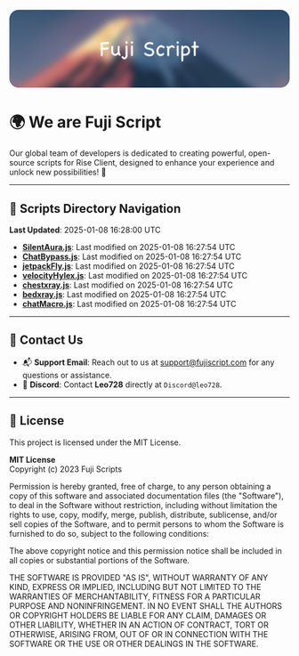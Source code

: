 ![Banner](.github/b.webp)

# 🌍 **We are Fuji Script**

Our global team of developers is dedicated to creating powerful, open-source scripts for Rise Client, designed to enhance your experience and unlock new possibilities! 🌟

---
<!-- SCRIPTS_NAVIGATION_START -->
## 📂 **Scripts Directory Navigation**

**Last Updated**: 2025-01-08 16:28:00 UTC

- **[SilentAura.js](scripts/SilentAura.js)**: Last modified on 2025-01-08 16:27:54 UTC
- **[ChatBypass.js](scripts/ChatBypass.js)**: Last modified on 2025-01-08 16:27:54 UTC
- **[jetpackFly.js](scripts/jetpackFly.js)**: Last modified on 2025-01-08 16:27:54 UTC
- **[velocityHylex.js](scripts/velocityHylex.js)**: Last modified on 2025-01-08 16:27:54 UTC
- **[chestxray.js](scripts/chestxray.js)**: Last modified on 2025-01-08 16:27:54 UTC
- **[bedxray.js](scripts/bedxray.js)**: Last modified on 2025-01-08 16:27:54 UTC
- **[chatMacro.js](scripts/chatMacro.js)**: Last modified on 2025-01-08 16:27:54 UTC

<!-- SCRIPTS_NAVIGATION_END -->

---

## 💬 **Contact Us**  
- 📬 **Support Email**: Reach out to us at [support@fujiscript.com](mailto:support@fujiscript.com) for any questions or assistance.  
- 💬 **Discord**: Contact **Leo728** directly at `Discord@leo728`.

---

## 📜 **License**

This project is licensed under the MIT License.  

**MIT License**  
Copyright (c) 2023 Fuji Scripts  

Permission is hereby granted, free of charge, to any person obtaining a copy of this software and associated documentation files (the "Software"), to deal in the Software without restriction, including without limitation the rights to use, copy, modify, merge, publish, distribute, sublicense, and/or sell copies of the Software, and to permit persons to whom the Software is furnished to do so, subject to the following conditions:  

The above copyright notice and this permission notice shall be included in all copies or substantial portions of the Software.  

THE SOFTWARE IS PROVIDED "AS IS", WITHOUT WARRANTY OF ANY KIND, EXPRESS OR IMPLIED, INCLUDING BUT NOT LIMITED TO THE WARRANTIES OF MERCHANTABILITY, FITNESS FOR A PARTICULAR PURPOSE AND NONINFRINGEMENT. IN NO EVENT SHALL THE AUTHORS OR COPYRIGHT HOLDERS BE LIABLE FOR ANY CLAIM, DAMAGES OR OTHER LIABILITY, WHETHER IN AN ACTION OF CONTRACT, TORT OR OTHERWISE, ARISING FROM, OUT OF OR IN CONNECTION WITH THE SOFTWARE OR THE USE OR OTHER DEALINGS IN THE SOFTWARE.  
